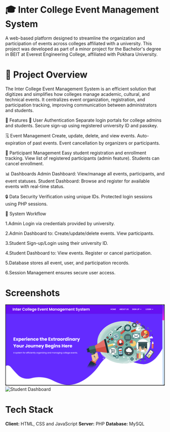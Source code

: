 # 🎓 Inter College Event Management System
A web-based platform designed to streamline the organization and participation of events across colleges affiliated with a university. This project was developed as part of a minor project for the Bachelor's degree in  BEIT at Everest Engineering College, affiliated with Pokhara University.


# 📌 Project Overview
The Inter College Event Management System is an efficient solution that digitizes and simplifies how colleges manage academic, cultural, and technical events. It centralizes event organization, registration, and participation tracking, improving communication between administrators and students.

🚀 Features
🔐 User Authentication
Separate login portals for college admins and students.
Secure sign-up using registered university ID and passkey.

 🗓️ Event Management
Create, update, delete, and view events.
Auto-expiration of past events.
Event cancellation by organizers or participants.

👥 Participant Management
Easy student registration and enrollment tracking.
View list of registered participants (admin feature).
Students can cancel enrollment.

📊 Dashboards
Admin Dashboard: View/manage all events, participants, and event statuses.
Student Dashboard: Browse and register for available events with real-time status.

🔒 Data Security
Verification using unique IDs.
Protected login sessions using PHP sessions.


🧠 System Workflow

1.Admin Login via credentials provided by university.

2.Admin Dashboard to:
 Create/update/delete events.
 View participants.

3.Student Sign-up/Login using their university ID.

4.Student Dashboard to:
 View events.
 Register or cancel participation.

5.Database stores all event, user, and participation records.

6.Session Management ensures secure user access.


# Screenshots

![HomePage](https://github.com/MohanBahadurSaud/Inter-College-Event-Management-System/blob/master/images/HomePage.png)
![Student Dashboard](screenshots/student_dashboard.png)


# Tech Stack

**Client:** HTML, CSS and JavaScript
**Server:** PHP
**Database:** MySQL


